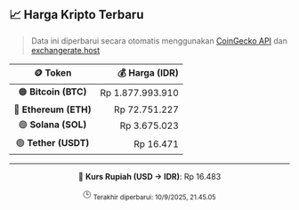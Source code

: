 

<!-- HARGA_KRIPTO -->
## 📈 Harga Kripto Terbaru

> Data ini diperbarui secara otomatis menggunakan [CoinGecko API](https://www.coingecko.com/) dan [exchangerate.host](https://exchangerate.host/)

<div align="center">

| 🪙 Token | 💰 Harga (IDR) |
|:------:|---------------:|
| 🟠 **Bitcoin (BTC)**   | Rp 1.877.993.910 |
| 🔵 **Ethereum (ETH)**  | Rp 72.751.227 |
| 🟣 **Solana (SOL)**    | Rp 3.675.023 |
| 🟢 **Tether (USDT)**   | Rp 16.471 |

---

💱 **Kurs Rupiah (USD → IDR)**: Rp 16.483

🕒 <sub>Terakhir diperbarui: 10/9/2025, 21.45.05</sub>

</div>
<!-- /HARGA_KRIPTO -->